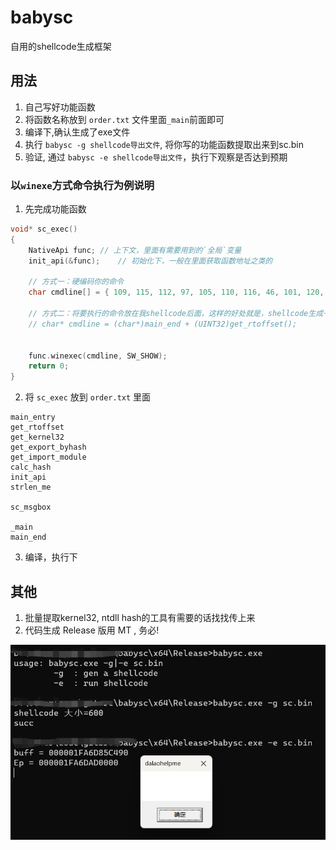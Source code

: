 # babysc
 自用的shellcode生成框架

## 用法
1. 自己写好功能函数
2. 将函数名称放到 `order.txt` 文件里面`_main`前面即可
3. 编译下,确认生成了exe文件
4. 执行 `babysc -g shellcode导出文件`, 将你写的功能函数提取出来到sc.bin
5. 验证,  通过 `babysc -e shellcode导出文件`，执行下观察是否达到预期


### 以`winexe`方式命令执行为例说明

1. 先完成功能函数

```C
void* sc_exec()
{
	NativeApi func;	// 上下文，里面有需要用到的`全局`变量
	init_api(&func);	// 初始化下，一般在里面获取函数地址之类的
	
	// 方式一：硬编码你的命令
	char cmdline[] = { 109, 115, 112, 97, 105, 110, 116, 46, 101, 120, 101 , 0 };	// mspaint.exe
	
	// 方式二：将要执行的命令放在我shellcode后面，这样的好处就是，shellcode生成一次，要执行的命令可以通过修改尾部数据达到动态修改的目的
	// char* cmdline = (char*)main_end + (UINT32)get_rtoffset();
	
	
	func.winexec(cmdline, SW_SHOW);
	return 0;
}
```

2. 将 `sc_exec` 放到 `order.txt` 里面
```
main_entry
get_rtoffset
get_kernel32
get_export_byhash
get_import_module
calc_hash
init_api
strlen_me

sc_msgbox

_main
main_end

```

3. 编译，执行下

## 其他
1. 批量提取kernel32, ntdll hash的工具有需要的话找找传上来
2. 代码生成 Release 版用 MT , 务必!

![演示](demo.png)

